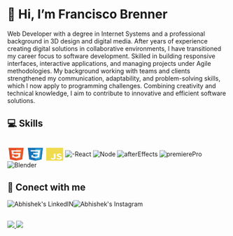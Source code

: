 <h1>👋 Hi, I’m Francisco Brenner</h1>

 Web Developer with a degree in Internet Systems and a professional background in 3D design and digital
 media. After years of experience creating digital solutions in collaborative environments, I have transitioned
 my career focus to software development. Skilled in building responsive interfaces, interactive applications,
 and managing projects under Agile methodologies. My background working with teams and clients
 strengthened my communication, adaptability, and problem-solving skills, which I now apply to
 programming challenges. Combining creativity and technical knowledge, I aim to contribute to innovative
 and efficient software solutions.

## 💻 Skills

<div style="display: inline_block"><br>
  
  <img align="center" alt="HTML" height="30" width="40" src="https://raw.githubusercontent.com/devicons/devicon/master/icons/html5/html5-original.svg">
  <img align="center" alt="CSS" height="30" width="40" src="https://raw.githubusercontent.com/devicons/devicon/master/icons/css3/css3-original.svg">
  <img align="center" alt="Js" height="30" width="40" src="https://raw.githubusercontent.com/devicons/devicon/master/icons/javascript/javascript-plain.svg">
  <img align="center" alt="-React" height="30" width="40" src="https://cdn.jsdelivr.net/gh/devicons/devicon/icons/react/react-original.svg">
  <img align="center" alt="Node" height="30" width="40" src="https://cdn.jsdelivr.net/gh/devicons/devicon/icons/nodejs/nodejs-original.svg" >
    <img align="center" alt="afterEffects" height="30" width="40" src="https://cdn.jsdelivr.net/gh/devicons/devicon/icons/aftereffects/aftereffects-original.svg" >
  <img align="center" alt="premierePro" height="30" width="40" src="https://cdn.jsdelivr.net/gh/devicons/devicon/icons/premierepro/premierepro-original.svg" >
  <img align="center" alt="Blender" height="40" width="32" src="https://img.icons8.com/?size=100&id=KDGdN57NLSJa&format=png&color=000000" >

</div>


## 📌 Conect with me

<div>
  
 <a href="https://www.linkedin.com/in/francisco-brenner-44a507b2/">
  <img align="left" alt="Abhishek's LinkedIN" src="https://img.shields.io/badge/LinkedIn-0077B5?style=for-the-badge&logo=linkedin&logoColor=white" />
</a>
  <a href="https://www.instagram.com/franciscobrenner/">
  <img align="left" alt="Abhishek's Instagram" src="https://img.shields.io/badge/Instagram-E4405F?style=for-the-badge&logo=instagram&logoColor=white" />
</a>
  
</div>

<br />

##
<div>
  <a href="https://github.com/franciscobrenner">
   <img height="150em" src="https://github-readme-stats.vercel.app/api?username=franciscobrenner&show_icons=true&theme=dracula"/>
   <img height="150em" src="https://github-readme-stats.vercel.app/api/top-langs/?username=franciscobrenner&layout=compact&theme=dracula"/>
  </a>
</div>
<!--![Snake animation](https://github.com/franciscobrenner/franciscobrenner/blob/output/github-contribution-grid-snake.svg)-->

<!---
franciscobrenner/franciscobrenner is a ✨ special ✨ repository because its `README.md` (this file) appears on your GitHub profile.
You can click the Preview link to take a look at your changes.
--->
